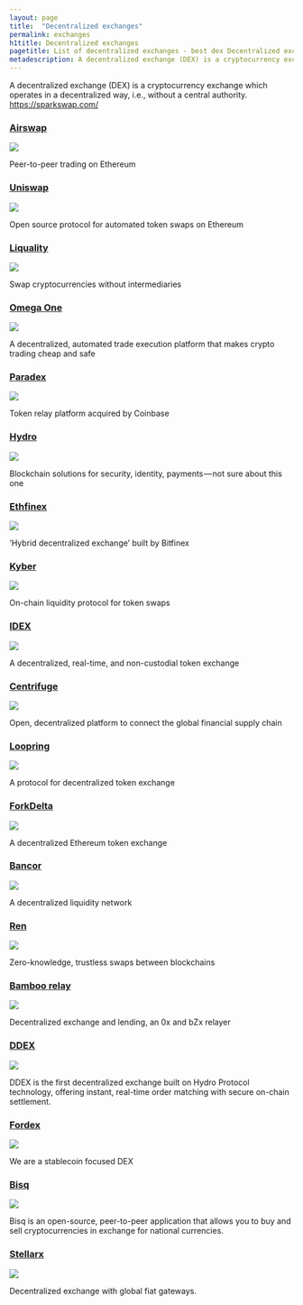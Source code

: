 ```yaml
---
layout: page
title:  "Decentralized exchanges"
permalink: exchanges
h1title: Decentralized exchanges
pagetitle: List of decentralized exchanges - best dex Decentralized exchanges    
metadescription: A decentralized exchange (DEX) is a cryptocurrency exchange which operates in a decentralized way, i.e., without a central authority.
---
```

A decentralized exchange (DEX) is a cryptocurrency exchange which operates in a decentralized way, i.e., without a central authority.
https://sparkswap.com/
### [Airswap](https://www.airswap.io/)

![](//image.thum.io/get/width/500/crop/600/https://www.airswap.io/)

Peer-to-peer trading on Ethereum

### [Uniswap](https://uniswap.io/)

![](//image.thum.io/get/width/500/crop/600/https://uniswap.io/)

Open source protocol for automated token swaps on Ethereum

### [Liquality](https://liquality.io/)

![](//image.thum.io/get/width/500/crop/600/https://liquality.io/)

Swap cryptocurrencies without intermediaries

### [Omega One](https://dark.omega.one/)

![](//image.thum.io/get/width/500/crop/600/https://dark.omega.one/)

A decentralized, automated trade execution platform that makes crypto trading cheap and safe

### [Paradex](https://paradex.io/)

![](//image.thum.io/get/width/500/crop/600/https://paradex.io/)

Token relay platform acquired by Coinbase

### [Hydro](https://projecthydro.org/)

![](//image.thum.io/get/width/500/crop/600/https://projecthydro.org/)

Blockchain solutions for security, identity, payments — not sure about this one

### [Ethfinex](https://www.ethfinex.com/)

![](//image.thum.io/get/width/500/crop/600/https://www.ethfinex.com/)

‘Hybrid decentralized exchange’ built by Bitfinex

### [Kyber](https://kyber.network/)

![](//image.thum.io/get/width/500/crop/600/https://kyber.network/)

On-chain liquidity protocol for token swaps

### [IDEX](https://auroradao.com/platform/idex/)

![](//image.thum.io/get/width/500/crop/600/https://auroradao.com/platform/idex/)

A decentralized, real-time, and non-custodial token exchange

### [Centrifuge](https://centrifuge.io/)

![](//image.thum.io/get/width/500/crop/600/https://centrifuge.io/)

Open, decentralized platform to connect the global financial supply chain

### [Loopring](https://loopring.org/)

![](//image.thum.io/get/width/500/crop/600/https://loopring.org/)

A protocol for decentralized token exchange

### [ForkDelta](https://forkdelta.app/)

![](//image.thum.io/get/width/500/crop/600/https://forkdelta.app/)

A decentralized Ethereum token exchange

### [Bancor](https://www.bancor.network/)

![](//image.thum.io/get/width/500/crop/600/https://www.bancor.network/)

A decentralized liquidity network

### [Ren](https://renproject.io/)

![](//image.thum.io/get/width/500/crop/600/https://renproject.io/)

Zero-knowledge, trustless swaps between blockchains

### [Bamboo relay](https://bamboorelay.com/)

![](//image.thum.io/get/width/500/crop/600/https://renproject.io/)

Decentralized exchange and lending, an 0x and bZx relayer

### [DDEX](https://ddex.io/)

![](//image.thum.io/get/width/500/crop/600/https://ddex.io/)

DDEX is the first decentralized exchange built on Hydro Protocol technology, offering instant, real-time order matching with secure on-chain settlement.

### [Fordex](https://www.fordex.co/)

![](//image.thum.io/get/width/500/crop/600/https://www.fordex.co/)

We are a stablecoin focused DEX

### <i class="fab fa-bitcoin"></i> [Bisq](https://bisq.network/)

![](//image.thum.io/get/width/500/crop/600/https://bisq.network/)

Bisq is an open-source, peer-to-peer application that allows you to buy and sell cryptocurrencies in exchange for national currencies.

### [Stellarx](https://www.stellarx.com/)

![](//image.thum.io/get/width/500/crop/600/https://www.stellarx.com/)

Decentralized exchange with global fiat gateways.
